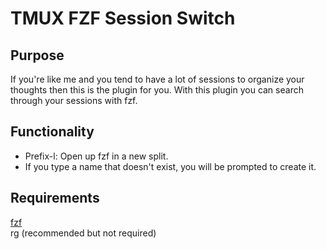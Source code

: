 # TMUX FZF Session Switch

## Purpose

If you're like me and you tend to have a lot of sessions to organize your
thoughts then this is the plugin for you. With this plugin you can search 
through your sessions with fzf.

## Functionality
* Prefix-l: Open up fzf in a new split.
* If you type a name that doesn't exist, you will be prompted to create it.

## Requirements

[fzf](https://github.com/junegunn/fzf)  
rg (recommended but not required)
